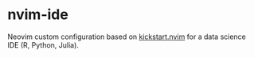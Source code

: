 # nvim-ide
Neovim custom configuration based on [kickstart.nvim](https://github.com/nvim-lua/kickstart.nvim) for a data science IDE (R, Python, Julia).
